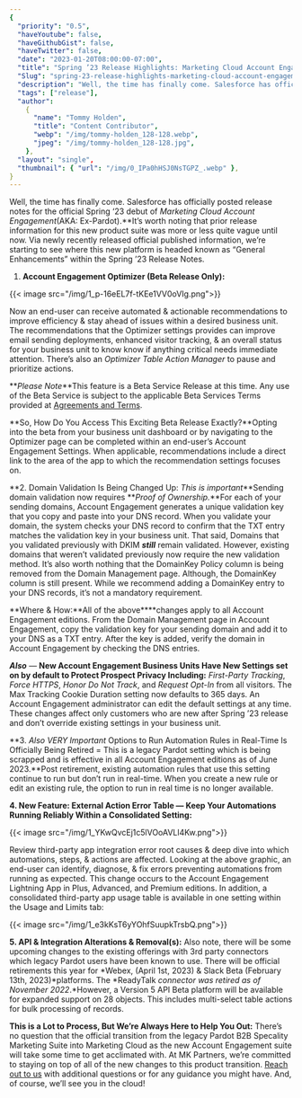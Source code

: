 ```yaml
---
{
  "priority": "0.5",
  "haveYoutube": false,
  "haveGithubGist": false,
  "haveTwitter": false,
  "date": "2023-01-20T08:00:00-07:00",
  "title": "Spring ’23 Release Highlights: Marketing Cloud Account Engagement (Pardot)— General Enhancements",
  "Slug": "spring-23-release-highlights-marketing-cloud-account-engagement-pardot-general-enhancements",
  "description": "Well, the time has finally come. Salesforce has officially posted release notes for the official Spring ‘23 debut of Marketing Cloud…",
  "tags": ["release"],
  "author":
    {
      "name": "Tommy Holden",
      "title": "Content Contributor",
      "webp": "/img/tommy-holden_128-128.webp",
      "jpeg": "/img/tommy-holden_128-128.jpg",
    },
  "layout": "single",
  "thumbnail": { "url": "/img/0_IPa0hHSJ0NsTGPZ_.webp" },
}
---
```


Well, the time has finally come. Salesforce has officially posted release notes for the official Spring ‘23 debut of _Marketing Cloud Account Engagement_(AKA: Ex-Pardot).\*\*It’s worth noting that prior release information for this new product suite was more or less quite vague until now. Via newly recently released official published information, we’re starting to see where this new platform is headed known as “General Enhancements” within the Spring ’23 Release Notes.

1. **Account Engagement Optimizer (Beta Release Only):**

{{< image src="/img/1_p-16eEL7f-tKEe1VV0oVIg.png">}}

Now an end-user can receive automated & actionable recommendations to improve efficiency & stay ahead of issues within a desired business unit. The recommendations that the Optimizer settings provides can improve email sending deployments, enhanced visitor tracking, & an overall status for your business unit to know know if anything critical needs immediate attention. There’s also an _Optimizer Table Action Manager_ to pause and prioritize actions.

**_Please Note_**This feature is a Beta Service Release at this time. Any use of the Beta Service is subject to the applicable Beta Services Terms provided at [Agreements and Terms](https://www.salesforce.com/company/legal/agreements/).

**So, How Do You Access This Exciting Beta Release Exactly?**Opting into the beta from your business unit dashboard or by navigating to the Optimizer page can be completed within an end-user’s Account Engagement Settings. When applicable, recommendations include a direct link to the area of the app to which the recommendation settings focuses on.

**2. Domain Validation Is Being Changed Up: _This is important_**Sending domain validation now requires **_Proof of Ownership._**For each of your sending domains, Account Engagement generates a unique validation key that you copy and paste into your DNS record. When you validate your domain, the system checks your DNS record to confirm that the TXT entry matches the validation key in your business unit. That said, Domains that you validated previously with DKIM **_still_** remain validated. However, existing domains that weren’t validated previously now require the new validation method. It’s also worth nothing that the DomainKey Policy column is being removed from the Domain Management page. Although, the DomainKey column is still present. While we recommend adding a DomainKey entry to your DNS records, it’s not a mandatory requirement.

**Where & How:**All of the above\*\*\*\*changes apply to all Account Engagement editions. From the Domain Management page in Account Engagement, copy the validation key for your sending domain and add it to your DNS as a TXT entry. After the key is added, verify the domain in Account Engagement by checking the DNS entries.

**_Also_** — **New Account Engagement Business Units Have New Settings set on by default to Protect Prospect Privacy Including:** _First-Party Tracking_, _Force HTTPS_, _Honor Do Not Track_, and _Request Opt-In_ from all visitors. The Max Tracking Cookie Duration setting now defaults to 365 days. An Account Engagement administrator can edit the default settings at any time. These changes affect only customers who are new after Spring ’23 release and don’t override existing settings in your business unit.

**3. _Also VERY Important_ Options to Run Automation Rules in Real-Time Is Officially Being Retired = This is a legacy Pardot setting which is being scrapped and is effective in all Account Engagement editions as of June 2023.**Post retirement, existing automation rules that use this setting continue to run but don’t run in real-time. When you create a new rule or edit an existing rule, the option to run in real time is no longer available.

**4. New Feature: External Action Error Table — Keep Your Automations Running Reliably Within a Consolidated Setting:**

{{< image src="/img/1_YKwQvcEj1c5lVOoAVLl4Kw.png">}}

Review third-party app integration error root causes & deep dive into which automations, steps, & actions are affected. Looking at the above graphic, an end-user can identify, diagnose, & fix errors preventing automations from running as expected. This change occurs to the Account Engagement Lightning App in Plus, Advanced, and Premium editions. In addition, a consolidated third-party app usage table is available in one setting within the Usage and Limits tab:

{{< image src="/img/1_e3kKsT6yYOhfSuupkTrsbQ.png">}}

**5. API & Integration Alterations & Removal(s):** Also note, there will be some upcoming changes to the existing offerings with 3rd party connectors which legacy Pardot users have been known to use. There will be official retirements this year for *Webex, (April 1st, 2023) & Slack Beta (February 13th, 2023)*platforms. The *ReadyTalk *connector was retired as of November 2022*.*However, a Version 5 API Beta platform will be available for expanded support on 28 objects. This includes multi-select table actions for bulk processing of records.

**This is a Lot to Process, But We’re Always Here to Help You Out:** There’s no question that the official transition from the legacy Pardot B2B Specality Marketing Suite into Marketing Cloud as the new Account Engagement suite will take some time to get acclimated with. At MK Partners, we’re committed to staying on top of all of the new changes to this product transition. [Reach out to us](https://appexchange.salesforce.com/appxConsultingListingDetail?listingId=a0N30000001gF9jEAE) with additional questions or for any guidance you might have. And, of course, we’ll see you in the cloud!
